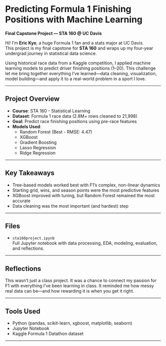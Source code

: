# Predicting Formula 1 Finishing Positions with Machine Learning  
**Final Capstone Project — STA 160 @ UC Davis**

Hi! I’m **Eric Kye**, a huge Formula 1 fan and a stats major at UC Davis.  
This project is my final capstone for **STA 160** and wraps up my four-year undergrad journey in statistical data science.

Using historical race data from a Kaggle competition, I applied machine learning models to predict driver finishing positions (1–20). This challenge let me bring together everything I’ve learned—data cleaning, visualization, model building—and apply it to a real-world problem in a sport I love.

---

## Project Overview
- **Course**: STA 160 - Statistical Learning
- **Dataset**: Formula 1 race data (2.8M+ rows cleaned to 21,998)
- **Goal**: Predict race finishing positions using pre-race features
- **Models Used**:
  - Random Forest (Best - RMSE: 4.47)
  - XGBoost
  - Gradient Boosting
  - Lasso Regression
  - Ridge Regression

---

## Key Takeaways
- Tree-based models worked best with F1’s complex, non-linear dynamics
- Starting grid, wins, and season points were the most predictive features
- XGBoost improved with tuning, but Random Forest remained the most accurate
- Data cleaning was the most important (and hardest) step

---

## Files
- `sta160project.ipynb`  
  Full Jupyter notebook with data processing, EDA, modeling, evaluation, and reflections.

---

## Reflections
This wasn’t just a class project. It was a chance to connect my passion for F1 with everything I’ve been learning in class. It reminded me how messy real data can be—and how rewarding it is when you get it right.

---

## Tools Used
- Python (pandas, scikit-learn, xgboost, matplotlib, seaborn)
- Jupyter Notebook
- Kaggle Formula 1 Datathon dataset

---
